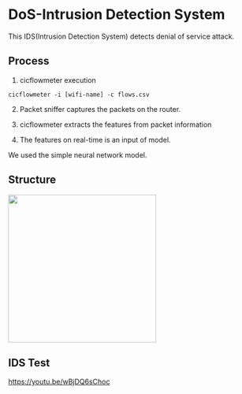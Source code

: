 # DoS-Intrusion Detection System

This IDS(Intrusion Detection System) detects denial of service attack.  

## Process

1. cicflowmeter execution
``` 
cicflowmeter -i [wifi-name] -c flows.csv
```
2. Packet sniffer captures the packets on the router. 

3. cicflowmeter extracts the features from packet information

4. The features on real-time is an input of model.  

We used the simple neural network model. 


## Structure

<img src="images/DoS-IDS.png" width=300px/>

## IDS Test

https://youtu.be/wBjDQ6sChoc

